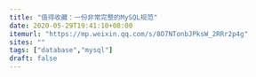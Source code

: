 ```yaml
---
title: "值得收藏：一份非常完整的MySQL规范"
date: 2020-05-29T19:41:10+08:00
itemurl: "https://mp.weixin.qq.com/s/8O7NTonbJPksW_2RRr2p4g"
sites: ""
tags: ["database","mysql"]
draft: false
---
```


